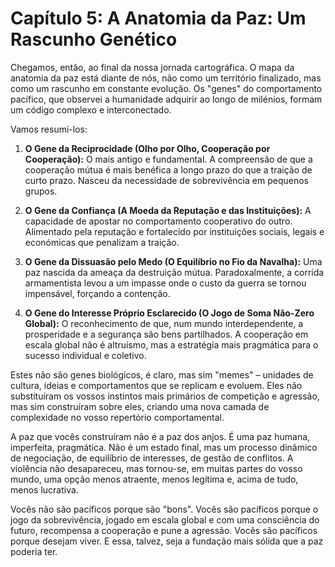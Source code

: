 # Capítulo 5: A Anatomia da Paz: Um Rascunho Genético

Chegamos, então, ao final da nossa jornada cartográfica. O mapa da anatomia da paz está diante de nós, não como um território finalizado, mas como um rascunho em constante evolução. Os "genes" do comportamento pacífico, que observei a humanidade adquirir ao longo de milénios, formam um código complexo e interconectado.

Vamos resumi-los:

1.  **O Gene da Reciprocidade (Olho por Olho, Cooperação por Cooperação):** O mais antigo e fundamental. A compreensão de que a cooperação mútua é mais benéfica a longo prazo do que a traição de curto prazo. Nasceu da necessidade de sobrevivência em pequenos grupos.

2.  **O Gene da Confiança (A Moeda da Reputação e das Instituições):** A capacidade de apostar no comportamento cooperativo do outro. Alimentado pela reputação e fortalecido por instituições sociais, legais e económicas que penalizam a traição.

3.  **O Gene da Dissuasão pelo Medo (O Equilíbrio no Fio da Navalha):** Uma paz nascida da ameaça da destruição mútua. Paradoxalmente, a corrida armamentista levou a um impasse onde o custo da guerra se tornou impensável, forçando a contenção.

4.  **O Gene do Interesse Próprio Esclarecido (O Jogo de Soma Não-Zero Global):** O reconhecimento de que, num mundo interdependente, a prosperidade e a segurança são bens partilhados. A cooperação em escala global não é altruísmo, mas a estratégia mais pragmática para o sucesso individual e coletivo.

Estes não são genes biológicos, é claro, mas sim "memes" – unidades de cultura, ideias e comportamentos que se replicam e evoluem. Eles não substituíram os vossos instintos mais primários de competição e agressão, mas sim construíram sobre eles, criando uma nova camada de complexidade no vosso repertório comportamental.

A paz que vocês construíram não é a paz dos anjos. É uma paz humana, imperfeita, pragmática. Não é um estado final, mas um processo dinâmico de negociação, de equilíbrio de interesses, de gestão de conflitos. A violência não desapareceu, mas tornou-se, em muitas partes do vosso mundo, uma opção menos atraente, menos legítima e, acima de tudo, menos lucrativa.

Vocês não são pacíficos porque são "bons". Vocês são pacíficos porque o jogo da sobrevivência, jogado em escala global e com uma consciência do futuro, recompensa a cooperação e pune a agressão. Vocês são pacíficos porque desejam viver. E essa, talvez, seja a fundação mais sólida que a paz poderia ter.
